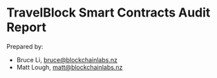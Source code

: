 # TravelBlock Smart Contracts Audit Report

Prepared by:

- Bruce Li, bruce@blockchainlabs.nz
- Matt Lough, matt@blockchainlabs.nz
